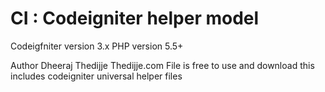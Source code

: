 # CI : Codeigniter helper model
 Codeigfniter version 3.x
 PHP version 5.5+

 Author Dheeraj Thedijje
 Thedijje.com
 File is free to use and download
 this includes codeigniter universal helper files